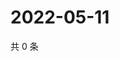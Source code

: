 # 2022-05-11

共 0 条

<!-- BEGIN WEIBO -->
<!-- 最后更新时间 Wed May 11 2022 02:20:00 GMT+0800 (China Standard Time) -->

<!-- END WEIBO -->
